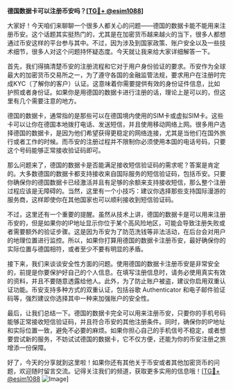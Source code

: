 **德国数据卡可以注册币安吗？[[TG💪+ @esim1088](https://t.me/s/esim1088)]**

大家好！今天咱们来聊聊一个很多人都关心的问题——德国的数据卡能不能用来注册币安。这个话题其实挺热门的，尤其是在加密货币越来越火的当下，很多人都想通过币安这样的平台参与其中。不过，因为涉及到国家政策、账户安全以及一些技术细节，很多人对这个问题持怀疑态度。今天就让我来给大家详细解答一下。

首先，我们得搞清楚币安的注册流程和它对于用户身份验证的要求。币安作为全球最大的加密货币交易所之一，为了遵守各国的金融监管法规，要求用户在注册时完成KYC（了解你的客户）认证。这意味着你需要提供有效的身份证件信息，比如护照或者身份证。如果你是用德国的数据卡进行注册的话，理论上是可以的，但这里有几个需要注意的地方。

德国的数据卡，通常指的是那些可以在德国境内使用的SIM卡或虚拟SIM卡。这些卡可以让你在德国本地拨打电话、发送短信，并且使用移动网络上网。很多用户选择德国的数据卡，是因为他们希望获得更稳定的网络连接，尤其是当他们在国外旅行或者工作的时候。而币安的注册过程并不限制你必须使用本国的电话号码，只要这个号码能够正常接收验证码即可。

那么问题来了，德国的数据卡是否能满足接收短信验证码的需求呢？答案是肯定的。大多数德国的数据卡都支持接收来自国际服务的短信验证码，包括币安。只要你确保你的德国数据卡已经激活并且有足够的余额来支持接收短信，那么整个注册过程应该是无障碍的。当然，这里有一个小技巧：建议你选择那些支持国际漫游的服务商，这样即使你在其他国家也可以顺利接收到短信验证码。

不过，这里还有一个重要的提醒。虽然从技术上讲，德国的数据卡是可以用来注册币安的，但是如果你的IP地址显示你位于某个高风险地区，可能会导致注册失败或者需要额外的验证步骤。这是因为币安为了防范洗钱等非法活动，在后台会对用户的地理位置进行监控。所以，如果你打算用德国的数据卡注册币安，最好确保你的实际位置与德国相符，或者至少不要有明显的矛盾。

接下来，我们来谈谈安全性方面的问题。使用德国的数据卡注册币安是非常安全的，前提是你要保护好自己的个人信息。在填写注册信息时，请务必使用真实有效的资料，并且不要随意透露给他人。此外，为了防止账户被盗，建议你启用双重认证功能。币安支持多种方式的双重认证，包括谷歌 Authenticator 和电子邮件验证码等，强烈建议你选择其中一种来加强账户的安全性。

最后，让我们总结一下。德国的数据卡完全可以用来注册币安，只要你的手机号码能够正常接收短信验证码，并且符合币安的其他注册条件。同时，确保你的IP地址和实际位置一致，避免不必要的麻烦。如果你担心自己的手机信号不稳定，或者想要尝试新的服务，不妨试试德国的数据卡，它不仅方便，还能为你的币安注册之旅增添一份保障。

好了，今天的分享就到这里啦！如果你还有其他关于币安或者其他加密货币的问题，欢迎随时留言交流。记得关注我们的频道，获取更多实用的信息哦！[[TG💪+ @esim1088](https://t.me/s/esim1088) ![Image](https://i.postimg.cc/4NQfJmqS/Snipaste-2025-05-13-00-14-12.png)]